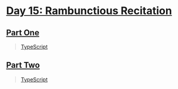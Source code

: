 # [Day 15: Rambunctious Recitation](https://adventofcode.com/2020/day/15)

## [Part One](https://adventofcode.com/2020/day/15#part1)

> [TypeScript](/solutions/typescript/2020/15/src/p1.ts)

## [Part Two](https://adventofcode.com/2020/day/15#part2)

> [TypeScript](/solutions/typescript/2020/15/src/p2.ts)

